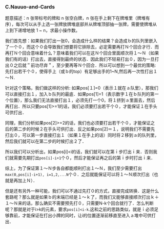 ### C.Nauuo-and-Cards

题意描述：n 张带标号的牌和 n 张空白牌，n 张在手上剩下在牌堆里（牌堆有序），每次可以从手上选一张牌放牌堆底部并从牌堆顶部抽一张牌，需要使牌堆从上到下递增地放 1 ~ n，求最小操作数。

我们首先想：如果我们打出一张0，会造成什么样的结果？会造成ｂ的队列里嵌入了一个０，而这个０会导致我们想要将它排除去，必定需要再打Ｎ个回合才行．而再打Ｎ个回合意味着什么？意味着我们可以在这Ｎ个回合里面顺次将１～Ｎ（如果我们有的话）打出去，直接得到最终的状态．因此我们不轻易打出０，因为一旦打出０之后就＂前功尽弃＂，至少要再等Ｎ个回合．所以可以想到一个最优的策略:先打出若干个０，使得手上（或ｂ的top）有足够出手的1~N,然后再一次性打出１～Ｎ.

针对这个策略，我们做这样的分析: 如果pos[１]=0（表示１就在ａ队里），那我们可以直接打出１，加入ｂ队列的最底．如果pos[1]=1（表示数字１在ｂ队列的第一个位置），那么我们无法直接打出１，必须先打一个0，将１挤到ａ里面去，然后再打出．所以只要pos[1]>=1的话，我们必须要打出若干个０，才能保证１在手头可供打出．

同理，我们分析如果pos[2]>=2的话，我们也必须要打出若干个０，才能保证之后的第二步的时候２在手头可供打出．反之如果pos[2]＝１，说明我们不需要先打出０，可以第一步直接打出１（如果１在手上的话）同时将２移到ａ的队列里，然后我们就可以在第二步的时候打出２了．

所以我们可以分析出，如果pos[i]<i的话，我们就可以在第ｉ步打出ｉ来．否则我们就需要先期打出```pos[i]-i+1```个０，然后才能保证再之后的第ｉ步时打出ｉ来．

综上，为了保证第１～Ｎ步各自都能顺利打出１～Ｎ，我们至少需要打出```max(0,pos[i]-i+1), i=1,2,...N```个０．之后就能保证可以将１～Ｎ顺次打出（也就是再加上Ｎ）．

但是还有另外一种可能，我们可以不通过先打０的方式，直接完成转换．这是什么套路呢？那么就是如果ｂ的末端已经是１～ｋ了，而我们又能够直接顺次打出ｋ＋１～Ｎ来的话，那么确实不需要预先打０，只需要N-k个回合就行了．怎么判断呢？那就是对于i>k的元素，要求```pos[i]<i-k```.这和之前的思路类似，就是ｉ必须足够靠前，才能保证在打出小牌的同时，让i的位置逐渐前移直至进入ａ堆中可供打出．
